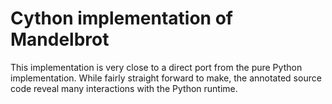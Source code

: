 # Cython implementation of Mandelbrot

This implementation is very close to a direct port from the pure Python implementation.
While fairly straight forward to make, the annotated source code reveal many interactions with the Python runtime.
